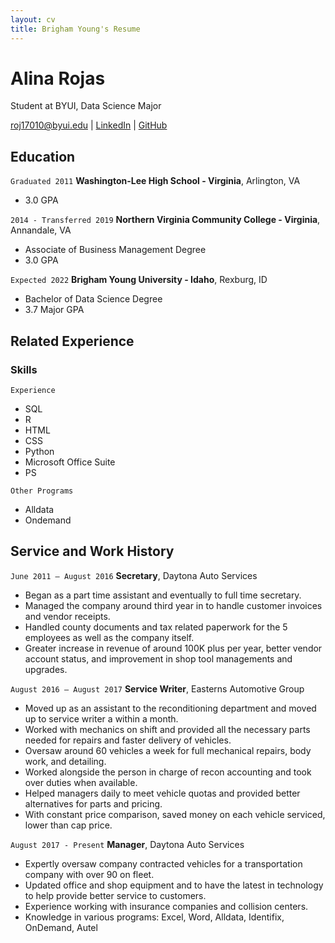 ```yaml
---
layout: cv
title: Brigham Young's Resume
---
```

# Alina Rojas
Student at BYUI, Data Science Major

<div id="webaddress">
<a href="roj17010@byui.edu">roj17010@byui.edu</a>
| <a href="https://www.linkedin.com/in/alina-rojas-803097179/">LinkedIn</a>
| <a href="https://github.com/thatdarls">GitHub</a>
</div>

<!-- https://www.monique.tech/the-art-of-markdown -->

## Education
`Graduated 2011`
__Washington-Lee High School - Virginia__, Arlington, VA
- 3.0 GPA

`2014 - Transferred 2019`
__Northern Virginia Community College - Virginia__, Annandale, VA
- Associate of Business Management Degree
- 3.0 GPA

`Expected 2022`
__Brigham Young University - Idaho__, Rexburg, ID
- Bachelor of Data Science Degree
- 3.7 Major GPA

## Related Experience

### Skills

`Experience`
- SQL
- R
- HTML
- CSS
- Python
- Microsoft Office Suite
- PS

`Other Programs`
- Alldata
- Ondemand

## Service and Work History

`June 2011 – August 2016`
__Secretary__, Daytona Auto Services
-	Began as a part time assistant and eventually to full time secretary.
-	Managed the company around third year in to handle customer invoices and vendor receipts.
-	Handled county documents and tax related paperwork for the 5 employees as well as the company itself.
-	Greater increase in revenue of around 100K plus per year, better vendor account status, and improvement in shop tool managements and upgrades.


`August 2016 – August 2017`
__Service Writer__, Easterns Automotive Group
- Moved up as an assistant to the reconditioning department and moved up to service writer a within a month.
-	Worked with mechanics on shift and provided all the necessary parts needed for repairs and faster delivery of vehicles.
-	Oversaw around 60 vehicles a week for full mechanical repairs, body work, and detailing.
-	Worked alongside the person in charge of recon accounting and took over duties when available.
-	Helped managers daily to meet vehicle quotas and provided better alternatives for parts and pricing.
-	With constant price comparison, saved money on each vehicle serviced, lower than cap price.

`August 2017 - Present`
__Manager__, Daytona Auto Services
-	Expertly oversaw company contracted vehicles for a transportation company with over 90 on fleet.
-	Updated office and shop equipment and to have the latest in technology to help provide better service to customers.
-	Experience working with insurance companies and collision centers.
-	Knowledge in various programs: Excel, Word, Alldata, Identifix, OnDemand, Autel

<!-- ### Footer

Last updated: May 2013 -->


